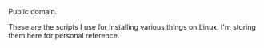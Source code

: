 Public domain.

These are the scripts I use for installing various things on Linux.
I'm storing them here for personal reference.
